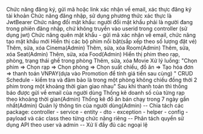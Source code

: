 Chức năng đăng ký, gửi mã hoặc link xác nhận về email, xác thực đăng ký tài khoản
Chức năng đăng nhập, sử dụng phương thức xác thực là JwtBearer
Chức năng đổi mật khẩu: người đổi mật khẩu phải là người đang trong phiên đăng nhập, chứ không truyền vào userid trong controller (sử dụng jwt)
Chức năng quên mật khẩu - gửi mã xác nhận về email, chức năng tạo mật khẩu mới
Hiển thị các bộ phim nổi bật(sắp xếp theo số lượng đặt vé)
Thêm, sửa, xóa Cinema(Admin)
Thêm, sửa, xóa Room(Admin)
Thêm, sửa, xóa Seat(Admin)
Thêm, sửa, xóa Food(Admin)
Hiển thị phim theo rạp, phòng, trạng thái ghế trong phòng
Thêm, sửa, xóa Movie
Xử lý luồng: 
"Chọn phim => Chọn rạp => Chọn phòng => Chọn suất chiếu, đồ ăn => Tạo hóa đơn => thanh toán VNPAY(dựa vào Promotion để tính giá tiền sau cùng) "
CRUD Schedule - kiểm tra và đảm bảo là trong một phòng không chiếu đồng thời 2 phim trong một khoảng thời gian giao nhau" Sau khi thanh toán thì thông báo được gửi về email của người dùng
Thống kê doanh số của từng rạp theo khoảng thời gian(Admin)
Thống kê đồ ăn bán chạy trong 7 ngày gần nhất(Admin)
Quản lý thông tin của người dùng(Admin)
-- Chia tách các package: controller - service - entity - dto - exception - helper - config - payload và các class theo từng chức năng riêng 
-- Phân tách quyền sử dụng API theo user và admin 
-- Xử lí đầy đủ các ngoại lệ 
